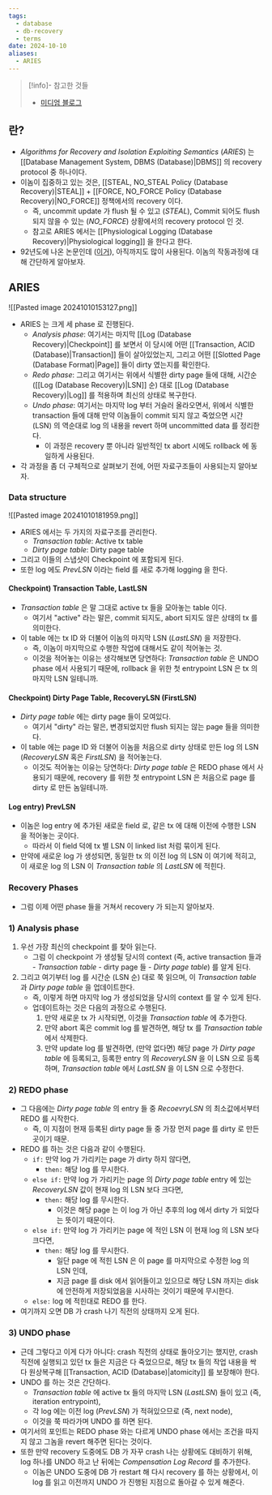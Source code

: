 ```yaml
---
tags:
  - database
  - db-recovery
  - terms
date: 2024-10-10
aliases:
  - ARIES
---
```

> [!info]- 참고한 것들
> - [미디엄 블로그](https://medium.com/@vikas.singh_67409/algorithms-for-recovery-and-isolation-exploiting-semantics-aries-d904765fb9b8)

## 란?

- *Algorithms for Recovery and Isolation Exploiting Semantics* (*ARIES*) 는 [[Database Management System, DBMS (Database)|DBMS]] 의 recovery protocol 중 하나이다.
- 이놈이 집중하고 있는 것은, [[STEAL, NO_STEAL Policy (Database Recovery)|STEAL]] + [[FORCE, NO_FORCE Policy (Database Recovery)|NO_FORCE]] 정책에서의 recovery 이다.
	- 즉, uncommit update 가 flush 될 수 있고 (*STEAL*), Commit 되어도 flush 되지 않을 수 있는 (*NO_FORCE*) 상황에서의 recovery protocol 인 것.
	- 참고로 ARIES 에서는 [[Physiological Logging (Database Recovery)|Physiological logging]] 을 한다고 한다.
- 92년도에 나온 논문인데 ([이거](https://cs.stanford.edu/people/chrismre/cs345/rl/aries.pdf)), 아직까지도 많이 사용된다. 이놈의 작동과정에 대해 간단하게 알아보자.

## ARIES

![[Pasted image 20241010153127.png]]

- ARIES 는 크게 세 phase 로 진행된다.
	- *Analysis phase*: 여기서는 마지막 [[Log (Database Recovery)|Checkpoint]] 를 보면서 이 당시에 어떤 [[Transaction, ACID (Database)|Transaction]] 들이 살아있었는지, 그리고 어떤 [[Slotted Page (Database Format)|Page]] 들이 dirty 였는지를 확인한다.
	- *Redo phase*: 그리고 여기서는 위에서 식별한 dirty page 들에 대해, 시간순 ([[Log (Database Recovery)|LSN]] 순) 대로 [[Log (Database Recovery)|Log]] 를 적용하며 최신의 상태로 복구한다.
	- *Undo phase*: 여기서는 마지막 log 부터 거슬러 올라오면서, 위에서 식별한 transaction 들에 대해 만약 이놈들이 commit 되지 않고 죽었으면 시간 (LSN) 의 역순대로 log 의 내용을 revert 하며 uncommitted data 를 정리한다.
		- 이 과정은 recovery 뿐 아니라 일반적인 tx abort 시에도 rollback 에 동일하게 사용된다.
- 각 과정을 좀 더 구체적으로 살펴보기 전에, 어떤 자료구조들이 사용되는지 알아보자.

### Data structure

![[Pasted image 20241010181959.png]]

- ARIES 에서는 두 가지의 자료구조를 관리한다.
	- *Transaction table*: Active tx table
	- *Dirty page table*: Dirty page table
- 그리고 이들의 스냅샷이 Checkpoint 에 포함되게 된다.
- 또한 log 에도 *PrevLSN* 이라는 field 를 새로 추가해 logging 을 한다.

#### Checkpoint) Transaction Table, LastLSN

- *Transaction table* 은 말 그대로 active tx 들을 모아놓는 table 이다.
	- 여기서 "active" 라는 말은, commit 되지도, abort 되지도 않은 상태의 tx 를 의미한다.
- 이 table 에는 tx ID 와 더불어 이놈의 마지막 LSN (*LastLSN*) 을 저장한다.
	- 즉, 이놈이 마지막으로 수행한 작업에 대해서도 같이 적어놓는 것.
	- 이것을 적어놓는 이유는 생각해보면 당연하다: *Transaction table* 은 UNDO phase 에서 사용되기 때문에, rollback 을 위한 첫 entrypoint LSN 은 tx 의 마지막 LSN 일테니까.

#### Checkpoint) Dirty Page Table, RecoveryLSN (FirstLSN)

- *Dirty page table* 에는 dirty page 들이 모여있다.
	- 여기서 "dirty" 라는 말은, 변경되었지만 flush 되지는 않는 page 들을 의미한다.
- 이 table 에는 page ID 와 더불어 이놈을 처음으로 dirty 상태로 만든 log 의 LSN (*RecoveryLSN* 혹은 *FirstLSN*) 을 적어놓는다.
	- 이것도 적어놓는 이유는 당연하다: *Dirty page table* 은 REDO phase 에서 사용되기 때문에, recovery 를 위한 첫 entrypoint LSN 은 처음으로 page 를 dirty 로 만든 놈일테니까.

#### Log entry) PrevLSN

- 이놈은 log entry 에 추가된 새로운 field 로, 같은 tx 에 대해 이전에 수행한 LSN 을 적어놓는 곳이다.
	- 따라서 이 field 덕에 tx 별 LSN 이 linked list 처럼 묶이게 된다.
- 만약에 새로운 log 가 생성되면, 동일한 tx 의 이전 log 의 LSN 이 여기에 적히고, 이 새로운 log 의 LSN 이 *Transaction table* 의 *LastLSN* 에 적힌다.

### Recovery Phases

- 그럼 이제 어떤 phase 들을 거쳐서 recovery 가 되는지 알아보자.

### 1) Analysis phase

1. 우선 가장 최신의 checkpoint 를 찾아 읽는다.
	- 그럼 이 checkpoint 가 생성될 당시의 context (즉, active transaction 들과 - *Transaction table* - dirty page 들 - *Dirty page table*) 를 알게 된다.
2. 그리고 여기부터 log 를 시간순 (LSN 순) 대로 쭉 읽으며, 이 *Transaction table* 과 *Dirty page table* 을 업데이트한다.
	- 즉, 이렇게 하면 마지막 log 가 생성되었을 당시의 context 를 알 수 있게 된다.
	- 업데이트하는 것은 다음의 과정으로 수행된다.
		1) 만약 새로운 tx 가 시작되면, 이것을 *Transaction table* 에 추가한다.
		2) 만약 abort 혹은 commit log 를 발견하면, 해당 tx 를 *Transaction table* 에서 삭제한다.
		3) 만약 update log 를 발견하면, (만약 없다면) 해당 page 가 *Dirty page table* 에 등록되고, 등록한 entry 의 *RecoveryLSN* 을 이 LSN 으로 등록하며, *Transaction table* 에서 *LastLSN* 을 이 LSN 으로 수정한다.

### 2) REDO phase

- 그 다음에는 *Dirty page table* 의 entry 들 중 *RecoevryLSN* 의 최소값에서부터 REDO 를 시작한다.
	- 즉, 이 지점이 현재 등록된 dirty page 들 중 가장 먼저 page 를 dirty 로 만든 곳이기 때문.
- REDO 를 하는 것은 다음과 같이 수행된다.
	- `if:` 만약 log 가 가리키는 page 가 dirty 하지 않다면,
		- `then:` 해당 log 를 무시한다.
	- `else if:` 만약 log 가 가리키는 page 의 *Dirty page table* entry 에 있는 *RecoveryLSN* 값이 현재 log 의 LSN 보다 크다면,
		- `then:` 해당 log 를 무시한다.
			- 이것은 해당 page 는 이 log 가 아닌 추후의 log 에서 dirty 가 되었다는 뜻이기 때문이다.
	- `else if:` 만약 log 가 가리키는 page 에 적인 LSN 이 현재 log 의 LSN 보다 크다면,
		- `then:` 해당 log 를 무시한다.
			- 일단 page 에 적힌 LSN 은 이 page 를 마지막으로 수정한 log 의 LSN 인데,
			- 지금 page 를 disk 에서 읽어들이고 있으므로 해당 LSN 까지는 disk 에 안전하게 저장되었음을 시사하는 것이기 때문에 무시한다.
	- `else:` log 에 적힌대로 REDO 를 한다.
- 여기까지 오면 DB 가 crash 나기 직전의 상태까지 오게 된다.

### 3) UNDO phase

- 근데 그렇다고 이게 다가 아니다: crash 직전의 상태로 돌아오기는 했지만, crash 직전에 실행되고 있던 tx 들은 지금은 다 죽었으므로, 해당 tx 들의 작업 내용을 싹 다 원상복구해 [[Transaction, ACID (Database)|atomicity]] 를 보장해야 한다.
- UNDO 를 하는 것은 간단하다.
	- *Transaction table* 에 active tx 들의 마지막 LSN (*LastLSN*) 들이 있고 (즉, iteration entrypoint),
	- 각 log 에는 이전 log (*PrevLSN*) 가 적혀있으므로 (즉, next node),
	- 이것을 쭉 따라가며 UNDO 를 하면 된다.
- 여기서의 포인트는 REDO phase 와는 다르게 UNDO phase 에서는 조건을 따지지 않고 그놈을 revert 해주면 된다는 것이다.
- 또한 만약 recovery 도중에도 DB 가 자꾸 crash 나는 상황에도 대비하기 위해, log 하나를 UNDO 하고 난 뒤에는 *Compensation Log Record* 를 추가한다.
	- 이놈은 UNDO 도중에 DB 가 restart 해 다시 recovery 를 하는 상황에서, 이 log 를 읽고 이전까지 UNDO 가 진행된 지점으로 돌아갈 수 있게 해준다.